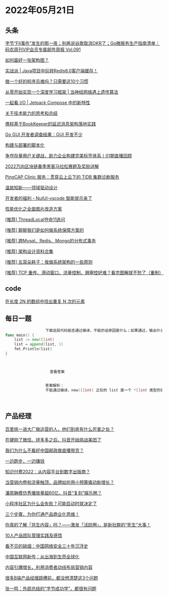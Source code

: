 # 2022年05月21日
## 头条

[字节“FII事件”发生的那一夜；别再说谷歌取消OKR了；Go微服务生产指南清单｜码农周刊VIP会员专属邮件周报 Vol.091](https://toutiao.io/k/d9oheay)

[如何画好一张架构图？](https://toutiao.io/k/bu1pi73)

[实战派 | Java项目中玩转Redis6.0客户端缓存！](https://toutiao.io/k/k58zozk)

[做一个好的程序员难吗？只需要这10个习惯](https://toutiao.io/k/bryptgy)

[从零开始实现一个深度学习框架 | 当神经网络遇上遗传算法](https://toutiao.io/k/rfh42b2)

[一起看 I/O | Jetpack Compose 中的新特性](https://toutiao.io/k/ik1azh1)

[关于技术能力的思考和总结](https://toutiao.io/k/o5uzf4g)

[携程基于BookKeeper的延迟消息架构落地实践](https://toutiao.io/k/oz34ufd)

[Go GUI 开发者调查结果：GUI 开发不少](https://toutiao.io/k/9vcc5k5)

[构建与部署的脚本化](https://toutiao.io/k/vqt08ms)

[争夺存量用户关键战，助力企业构建完美标签体系丨01期直播回顾](https://toutiao.io/k/gaepi3a)

[2022万向区块链春季黑客马拉松赛题及奖励详解](https://toutiao.io/k/ynwunzo)

[PingCAP Clinic 服务：贯穿云上云下的 TiDB 集群诊断服务](https://toutiao.io/k/cvytuhp)

[温故知新——领域驱动设计](https://toutiao.io/k/vdnbnlz)

[开发者的福利 - NutUI-vscode 智能提示来了](https://toutiao.io/k/gy69el8)

[性能优化之全面图片改造方案](https://toutiao.io/k/ijir5m4)

[[推荐] ThreadLocal夺命11连问](https://toutiao.io/k/p8lpi5z)

[[推荐] 聊聊我们是如何做系统保障方案的](https://toutiao.io/k/i8q3ye4)

[[推荐] 跨Mysql、Redis、Mongo的分布式事务](https://toutiao.io/k/246clz1)

[[推荐] 架构设计资料合集](https://toutiao.io/k/iqlrz7b)

[[推荐] 左耳朵耗子：我做系统架构的一些原则](https://toutiao.io/k/9oljc6o)

[[推荐] TCP 重传、滑动窗口、流量控制、拥塞控好难？看完图解就不愁了（重制）](https://toutiao.io/k/14tz08l)



## code

[在长度 2N 的数组中找出重复 N 次的元素](https://leetcode.cn/problems/n-repeated-element-in-size-2n-array)



## 每日一题

```go
                  下面这段代码能否通过编译，不能的话原因是什么；如果通过，输出什么。
func main() {
	list := new([]int)
	list = append(list, 1)
	fmt.Println(list)
}


                  
                    查看答案
                  
                
                  答案解析：
                  不能通过编译，new([]int) 之后的 list 是一个 *[]int 类型的指针，不能对指针执行 append 操作。可以使用 make() 初始化之后再用。同样的，map 和 channel 建议使用 make() 或字面量的方式初始化，不要用 new() 。

                
```


## 产品经理

[百里挑一进大厂做运营的人，他们到底有什么厉害之处？](http://www.woshipm.com/open/5426095.html)

[在硬刚了微信、拼多多之后，抖音开始挑战美团了](http://www.woshipm.com/it/5449884.html)

[我们为什么不看好中国邮政做直播带货？](http://www.woshipm.com/it/5449007.html)

[一边跑步，一边赚钱](http://www.woshipm.com/operate/5449887.html)

[知识付费2022：从内容平台到数字出版商？](http://www.woshipm.com/it/5449417.html)

[当营销内卷和流量触顶，品牌如何用小预算撬动新增长？](http://www.woshipm.com/marketing/5448568.html)

[潘周聃模仿秀播放量超60亿，抖音“复刻”娱乐圈？](http://www.woshipm.com/operate/5449855.html)

[小程序社区为什么会失败？可能启动时就决定了](http://www.woshipm.com/operate/5449740.html)

[三个步骤，为你打通产品商业化思维！](http://www.woshipm.com/pmd/5448375.html)

[你真的了解「共生内容」吗？——激发「活跃圈」，是新社群的“死生”大事！](http://www.woshipm.com/marketing/5448694.html)

[10人产品团队管理实践及感悟](http://www.woshipm.com/zhichang/5439349.html)

[看不见的硝烟：中国网络安全三十年沉浮史](http://www.woshipm.com/it/5449676.html)

[中国互联网新传：从出海到生而全球化](http://www.woshipm.com/it/5449590.html)

[内容引爆增长，利用消费者动线布局营销内容](http://www.woshipm.com/marketing/5448303.html)

[很多B端产品经理跳槽前，都没想清楚这3个问题](http://www.woshipm.com/online/5449589.html)

[张一鸣：外部总结的“字节成功学”，都很有问题](http://www.woshipm.com/it/5449108.html)



